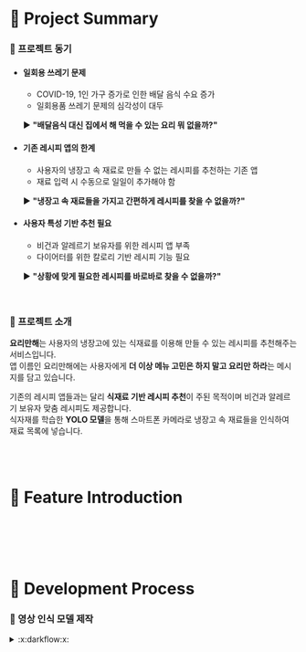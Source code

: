 # :fork_and_knife: Project Summary
### :tomato: 프로젝트 동기
- #### 일회용 쓰레기 문제
  - COVID-19, 1인 가구 증가로 인한 배달 음식 수요 증가
  - 일회용품 쓰레기 문제의 심각성이 대두   
  
  :arrow_forward: **"배달음식 대신 집에서 해 먹을 수 있는 요리 뭐 없을까?"**
- #### 기존 레시피 앱의 한계
  - 사용자의 냉장고 속 재료로 만들 수 없는 레시피를 추천하는 기존 앱
  - 재료 입력 시 수동으로 일일이 추가해야 함   
  
  :arrow_forward: **"냉장고 속 재료들을 가지고 간편하게 레시피를 찾을 수 없을까?"**
- #### 사용자 특성 기반 추천 필요
  - 비건과 알레르기 보유자를 위한 레시피 앱 부족
  - 다이어터를 위한 칼로리 기반 레시피 기능 필요   
  
  :arrow_forward: **"상황에 맞게 필요한 레시피를 바로바로 찾을 수 없을까?"**<br/><br/><br/>   
   
   
### :tomato: 프로젝트 소개   
**요리만해**는 사용자의 냉장고에 있는 식재료를 이용해 만들 수 있는 레시피를 추천해주는 서비스입니다.   
앱 이름인 요리만해에는 사용자에게 **더 이상 메뉴 고민은 하지 말고 요리만 하라**는 메시지를 담고 있습니다.<br/>

기존의 레시피 앱들과는 달리 **식재료 기반 레시피 추천**이 주된 목적이며 비건과 알레르기 보유자 맞춤 레시피도 제공합니다.   
식자재를 학습한 **YOLO 모델**을 통해 스마트폰 카메라로 냉장고 속 재료들을 인식하여 재료 목록에 넣습니다.<br/><br/><br/><br/>



# :fork_and_knife: Feature Introduction
<br/><br/><br/><br/>



# :fork_and_knife: Development Process
### :tomato: 영상 인식 모델 제작
<details>
  <summary>:x:darkflow:x:</summary>
<div markdown="1">
  
### :one: 학습을 위한 데이터셋 수집
구글 데이터 크롤링과 직접 찍은 동영상 프레임 단위로 저장, 픽사베이 등 여러 사이트에서 이미지를 모음.      
bread 596개, egg 788개, sausage 656개, tomato 814개, **총 2854개**의 데이터셋 확보.   
<br/>
  
  
### :two: Annotation
labelImg를 통해 이미지 각각에 대해 boundary-box를 지정해줌.  
   
:warning: **이미지 파일 이름에 특수문자가 들어가면 안된다!!!!**   
:warning: **xml 파일 안에 <path> 내 경로에 이미지 파일이 존재해야 한다.**   
<br/>


### :three: Darkflow 준비
가상환경 생성하여 다크플로우 설치해줘야 에러가 안뜸.   
   
:warning: `ModuleNotFoundError: No module named 'tensorflow.contrib'` 에러는 `conda install tensorflow=1.14`로 해결.   
<br/>
   

### :four: Training   
+ **Training**   
   
`python flow --model ./cfg/my-tiny-yolo.cfg --labels ./labels.txt --trainer adam --dataset ../data/dataset/ --annotation ../data/annotations/ --train --summary ./logs
 --batch 5 --epoch 100 --save 50 --keep 5 --lr 0.0001 --gpu 0.5 --load -1`      
     
:heavy_plus_sign: **--lr**은 learning rate를 의미함.   
:heavy_plus_sign: **--gpu**는 gpu 사용 여부를 의미함. gpu를 사용하면 학습 시간이 더 빨라짐.   
:heavy_plus_sign: **-–load**는 이전 학습 가중치를 이어서 학습하겠다는 옵션으로 -1은 마지막 save를 불러옴.     
   
:warning: 식재료 각각을 따로따로 학습시키는 것보다는 모든 학습 데이터를 한번에 학습 시키는 것이 학습 효과가 좋은듯.   
<br/>   
   
:bulb: 성공적으로 학습하고 있는 화면     
   
![darkflow training](./images/0.JPG)   
<br/>
   
+ **Training 결과 확인**   
  
`python flow --imgdir ../data/testset/ --model ./cfg/my-tiny-yolo.cfg --load -1 --batch 1 --threshold 0.5`   
   
:heavy_plus_sign: **--json** 옵션을 추가하면 탐지 결과를 json 파일로 저장함.   
<br/>
   
:bulb: 성공적으로 인식된 사진들   
   
<img src="./images/Loaf_Bread12_thumb_l_6e0c212831126bc82380bec5b8496999.jpg" height="360"><img src="./images/egg14.jpg" height="360">   
<img src="./images/tomato39.jpg" height="400"><img src="./images/2629B14F55AB61740E.jpg" height="400">   
   
</div>
</details>
